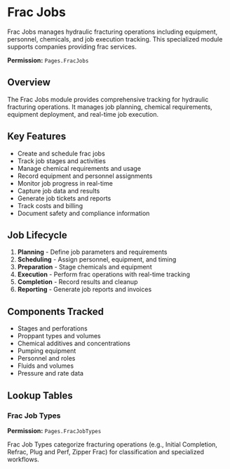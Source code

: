# Frac Jobs

Frac Jobs manages hydraulic fracturing operations including equipment, personnel, chemicals, and job execution tracking. This specialized module supports companies providing frac services.

**Permission:** `Pages.FracJobs`

## Overview

The Frac Jobs module provides comprehensive tracking for hydraulic fracturing operations. It manages job planning, chemical requirements, equipment deployment, and real-time job execution.

## Key Features

* Create and schedule frac jobs
* Track job stages and activities
* Manage chemical requirements and usage
* Record equipment and personnel assignments
* Monitor job progress in real-time
* Capture job data and results
* Generate job tickets and reports
* Track costs and billing
* Document safety and compliance information

## Job Lifecycle

1. **Planning** - Define job parameters and requirements
2. **Scheduling** - Assign personnel, equipment, and timing
3. **Preparation** - Stage chemicals and equipment
4. **Execution** - Perform frac operations with real-time tracking
5. **Completion** - Record results and cleanup
6. **Reporting** - Generate job reports and invoices

## Components Tracked

* Stages and perforations
* Proppant types and volumes
* Chemical additives and concentrations
* Pumping equipment
* Personnel and roles
* Fluids and volumes
* Pressure and rate data

## Lookup Tables

### Frac Job Types
**Permission:** `Pages.FracJobTypes`  

Frac Job Types categorize fracturing operations (e.g., Initial Completion, Refrac, Plug and Perf, Zipper Frac) for classification and specialized workflows.

